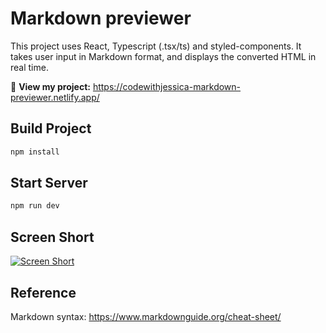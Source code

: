 # Markdown previewer

This project uses React, Typescript (.tsx/ts) and styled-components. It takes user input in Markdown format, and displays the converted HTML in real time.

🔗 <b>View my project:</b> https://codewithjessica-markdown-previewer.netlify.app/

## Build Project

```bash
npm install
```

## Start Server

```bash
npm run dev
```
## Screen Short
[![Screen Short]([image_url](https://github.com/codewithjessica/markdown-previewer/assets/112827168/f382e864-0721-49e5-857d-a7f2cf02c99e))](https://codewithjessica-markdown-previewer.netlify.app/)

## Reference 
Markdown syntax: https://www.markdownguide.org/cheat-sheet/
